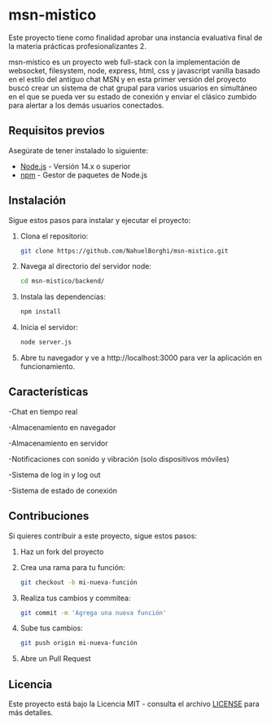 # msn-mistico

Este proyecto tiene como finalidad aprobar una instancia evaluativa final de la materia prácticas profesionalizantes 2.

msn-místico es un proyecto web full-stack con la implementación de websocket, filesystem, node, express, html, css y javascript vanilla basado en el estilo del antiguo chat MSN y en esta primer versión del proyecto buscó crear un sistema de chat grupal para varios usuarios en simultáneo en el que se pueda ver su estado de conexión y enviar el clásico zumbido para alertar a los demás usuarios conectados.

## Requisitos previos

Asegúrate de tener instalado lo siguiente:

- [Node.js](https://nodejs.org/) - Versión 14.x o superior
- [npm](https://www.npmjs.com/) - Gestor de paquetes de Node.js

## Instalación

Sigue estos pasos para instalar y ejecutar el proyecto:

1. Clona el repositorio:

   ```bash
   git clone https://github.com/NahuelBorghi/msn-mistico.git
   ```
2. Navega al directorio del servidor node:
   
   ```bash
   cd msn-mistico/backend/
   ```
3. Instala las dependencias:

   ```bash
   npm install
   ```
4. Inicia el servidor:

   ```bash
   node server.js
   ```
5. Abre tu navegador y ve a http://localhost:3000 para ver la aplicación en funcionamiento.

## Características
   -Chat en tiempo real
   
   -Almacenamiento en navegador
   
   -Almacenamiento en servidor
   
   -Notificaciones con sonido y vibración (solo dispositivos móviles)
   
   -Sistema de log in y log out
   
   -Sistema de estado de conexión
   
## Contribuciones
Si quieres contribuir a este proyecto, sigue estos pasos:

1. Haz un fork del proyecto

2. Crea una rama para tu función: 
   ```bash
   git checkout -b mi-nueva-función
   ```
3. Realiza tus cambios y commitea: 
   ```bash
   git commit -m 'Agrega una nueva función'
   ```
4. Sube tus cambios: 
   ```bash
   git push origin mi-nueva-función
   ```
5. Abre un Pull Request

## Licencia
Este proyecto está bajo la Licencia MIT - consulta el archivo [LICENSE](https://github.com/NahuelBorghi/msn-mistico/blob/main/LICENSE) para más detalles.
